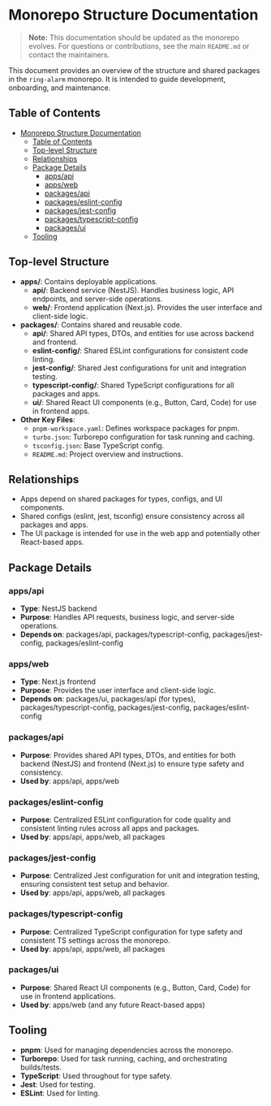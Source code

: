 
# Monorepo Structure Documentation

> **Note:** This documentation should be updated as the monorepo evolves. For questions or contributions, see the main `README.md` or contact the maintainers.

This document provides an overview of the structure and shared packages in the `ring-alarm` monorepo. It is intended to guide development, onboarding, and maintenance.

## Table of Contents

- [Monorepo Structure Documentation](#monorepo-structure-documentation)
  - [Table of Contents](#table-of-contents)
  - [Top-level Structure](#top-level-structure)
  - [Relationships](#relationships)
  - [Package Details](#package-details)
    - [apps/api](#appsapi)
    - [apps/web](#appsweb)
    - [packages/api](#packagesapi)
    - [packages/eslint-config](#packageseslint-config)
    - [packages/jest-config](#packagesjest-config)
    - [packages/typescript-config](#packagestypescript-config)
    - [packages/ui](#packagesui)
  - [Tooling](#tooling)

## Top-level Structure

- **apps/**: Contains deployable applications.
  - **api/**: Backend service (NestJS). Handles business logic, API endpoints, and server-side operations.
  - **web/**: Frontend application (Next.js). Provides the user interface and client-side logic.
- **packages/**: Contains shared and reusable code.
  - **api/**: Shared API types, DTOs, and entities for use across backend and frontend.
  - **eslint-config/**: Shared ESLint configurations for consistent code linting.
  - **jest-config/**: Shared Jest configurations for unit and integration testing.
  - **typescript-config/**: Shared TypeScript configurations for all packages and apps.
  - **ui/**: Shared React UI components (e.g., Button, Card, Code) for use in frontend apps.
- **Other Key Files**:
  - `pnpm-workspace.yaml`: Defines workspace packages for pnpm.
  - `turbo.json`: Turborepo configuration for task running and caching.
  - `tsconfig.json`: Base TypeScript config.
  - `README.md`: Project overview and instructions.

## Relationships

- Apps depend on shared packages for types, configs, and UI components.
- Shared configs (eslint, jest, tsconfig) ensure consistency across all packages and apps.
- The UI package is intended for use in the web app and potentially other React-based apps.

## Package Details

### apps/api

- **Type**: NestJS backend
- **Purpose**: Handles API requests, business logic, and server-side operations.
- **Depends on**: packages/api, packages/typescript-config, packages/jest-config, packages/eslint-config

### apps/web

- **Type**: Next.js frontend
- **Purpose**: Provides the user interface and client-side logic.
- **Depends on**: packages/ui, packages/api (for types), packages/typescript-config, packages/jest-config, packages/eslint-config

### packages/api

- **Purpose**: Provides shared API types, DTOs, and entities for both backend (NestJS) and frontend (Next.js) to ensure type safety and consistency.
- **Used by**: apps/api, apps/web

### packages/eslint-config

- **Purpose**: Centralized ESLint configuration for code quality and consistent linting rules across all apps and packages.
- **Used by**: apps/api, apps/web, all packages

### packages/jest-config

- **Purpose**: Centralized Jest configuration for unit and integration testing, ensuring consistent test setup and behavior.
- **Used by**: apps/api, apps/web, all packages

### packages/typescript-config

- **Purpose**: Centralized TypeScript configuration for type safety and consistent TS settings across the monorepo.
- **Used by**: apps/api, apps/web, all packages

### packages/ui

- **Purpose**: Shared React UI components (e.g., Button, Card, Code) for use in frontend applications.
- **Used by**: apps/web (and any future React-based apps)

## Tooling

- **pnpm**: Used for managing dependencies across the monorepo.
- **Turborepo**: Used for task running, caching, and orchestrating builds/tests.
- **TypeScript**: Used throughout for type safety.
- **Jest**: Used for testing.
- **ESLint**: Used for linting.
